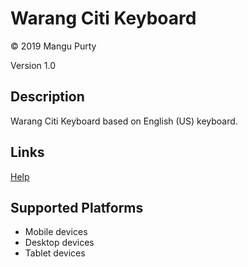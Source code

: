 # Warang Citi Keyboard

© 2019 Mangu Purty

Version 1.0

## Description

Warang Citi Keyboard based on English (US) keyboard.

## Links
[Help](warang_citi-help.htm)

## Supported Platforms

 * Mobile devices
 * Desktop devices
 * Tablet devices

